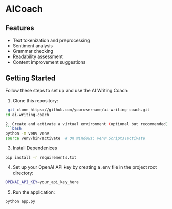 # AICoach


## Features

- Text tokenization and preprocessing
- Sentiment analysis
- Grammar checking
- Readability assessment
- Content improvement suggestions

## Getting Started

Follow these steps to set up and use the AI Writing Coach:

1. Clone this repository:
```bash
 git clone https://github.com/yourusername/ai-writing-coach.git
cd ai-writing-coach

2. Create and activate a virtual environment (optional but recommended):
```bash
python -m venv venv
source venv/bin/activate  # On Windows: venv\Scripts\activate
```
3. Install Dependenices 
```bash
pip install -r requirements.txt
```
4. Set up your OpenAI API key by creating a .env file in the project root directory:

 ```bash
 OPENAI_API_KEY=your_api_key_here

 ```
5. Run the application:
```bash
python app.py
```



